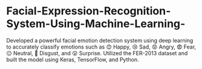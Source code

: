 # Facial-Expression-Recognition-System-Using-Machine-Learning-
Developed a powerful facial emotion detection system using deep learning to accurately classify emotions such as 😊 Happy, 😢 Sad, 😡 Angry, 😨 Fear, 😐 Neutral, 🤢 Disgust, and 😲 Surprise. Utilized the FER-2013 dataset and built the model using Keras, TensorFlow, and Python. 
